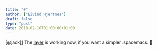 ```yaml
---
title: "#"
author: ["Eivind Hjertnes"]
draft: false
type: "post"
date: 2018-02-10T01:00:00+01:00
---
```


[@jack][1](https://micro.blog/jack) The
[layer](https://github.com/hjertnes/hjertnes-layer) is working now, if
you want a simpler .spacemacs. 🙂
